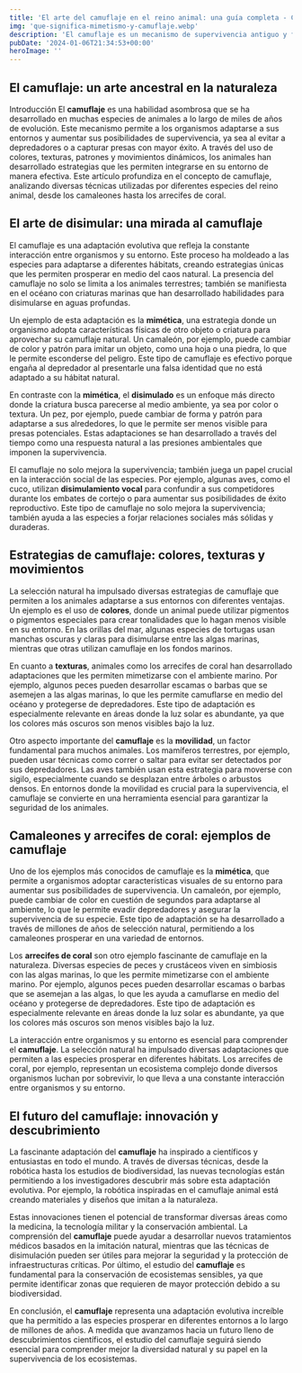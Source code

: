 ```yaml
---
title: 'El arte del camuflaje en el reino animal: una guía completa - Camuflaje Militar'
img: 'que-significa-mimetismo-y-camuflaje.webp'
description: 'El camuflaje es un mecanismo de supervivencia antiguo y fascinante que se encuentra en todo el reino animal. A lo largo de miles de años de evolución, muchas'
pubDate: '2024-01-06T21:34:53+00:00'
heroImage: ''
---
```

    
  ## El camuflaje: un arte ancestral en la naturaleza

Introducción
El **camuflaje** es una habilidad asombrosa que se ha desarrollado en muchas especies de animales a lo largo de miles de años de evolución. Este mecanismo permite a los organismos adaptarse a sus entornos y aumentar sus posibilidades de supervivencia, ya sea al evitar a depredadores o a capturar presas con mayor éxito. A través del uso de colores, texturas, patrones y movimientos dinámicos, los animales han desarrollado estrategias que les permiten integrarse en su entorno de manera efectiva. Este artículo profundiza en el concepto de camuflaje, analizando diversas técnicas utilizadas por diferentes especies del reino animal, desde los camaleones hasta los arrecifes de coral.

## El arte de disimular: una mirada al camuflaje
El camuflaje es una adaptación evolutiva que refleja la constante interacción entre organismos y su entorno. Este proceso ha moldeado a las especies para adaptarse a diferentes hábitats, creando estrategias únicas que les permiten prosperar en medio del caos natural. La presencia del camuflaje no solo se limita a los animales terrestres; también se manifiesta en el océano con criaturas marinas que han desarrollado habilidades para disimularse en aguas profundas.

Un ejemplo de esta adaptación es la **mimética**, una estrategia donde un organismo adopta características físicas de otro objeto o criatura para aprovechar su camuflaje natural. Un camaleón, por ejemplo, puede cambiar de color y patrón para imitar un objeto, como una hoja o una piedra, lo que le permite esconderse del peligro. Este tipo de camuflaje es efectivo porque engaña al depredador al presentarle una falsa identidad que no está adaptado a su hábitat natural.

En contraste con la **mimética**, el **disimulado** es un enfoque más directo donde la criatura busca parecerse al medio ambiente, ya sea por color o textura. Un pez, por ejemplo, puede cambiar de forma y patrón para adaptarse a sus alrededores, lo que le permite ser menos visible para presas potenciales. Estas adaptaciones se han desarrollado a través del tiempo como una respuesta natural a las presiones ambientales que imponen la supervivencia.

El camuflaje no solo mejora la supervivencia; también juega un papel crucial en la interacción social de las especies. Por ejemplo, algunas aves, como el cuco, utilizan **disimulamiento vocal** para confundir a sus competidores durante los embates de cortejo o para aumentar sus posibilidades de éxito reproductivo. Este tipo de camuflaje no solo mejora la supervivencia; también ayuda a las especies a forjar relaciones sociales más sólidas y duraderas.

## Estrategias de camuflaje: colores, texturas y movimientos
La selección natural ha impulsado diversas estrategias de camuflaje que permiten a los animales adaptarse a sus entornos con diferentes ventajas. Un ejemplo es el uso de **colores**, donde un animal puede utilizar pigmentos o pigmentos especiales para crear tonalidades que lo hagan menos visible en su entorno. En las orillas del mar, algunas especies de tortugas usan manchas oscuras y claras para disimularse entre las algas marinas, mientras que otras utilizan camuflaje en los fondos marinos.

En cuanto a **texturas**, animales como los arrecifes de coral han desarrollado adaptaciones que les permiten mimetizarse con el ambiente marino. Por ejemplo, algunos peces pueden desarrollar escamas o barbas que se asemejen a las algas marinas, lo que les permite camuflarse en medio del océano y protegerse de depredadores. Este tipo de adaptación es especialmente relevante en áreas donde la luz solar es abundante, ya que los colores más oscuros son menos visibles bajo la luz.

Otro aspecto importante del **camuflaje** es la **movilidad**, un factor fundamental para muchos animales. Los mamíferos terrestres, por ejemplo, pueden usar técnicas como correr o saltar para evitar ser detectados por sus depredadores. Las aves también usan esta estrategia para moverse con sigilo, especialmente cuando se desplazan entre árboles o arbustos densos. En entornos donde la movilidad es crucial para la supervivencia, el camuflaje se convierte en una herramienta esencial para garantizar la seguridad de los animales.

## Camaleones y arrecifes de coral: ejemplos de camuflaje
Uno de los ejemplos más conocidos de camuflaje es la **mimética**, que permite a organismos adoptar características visuales de su entorno para aumentar sus posibilidades de supervivencia. Un camaleón, por ejemplo, puede cambiar de color en cuestión de segundos para adaptarse al ambiente, lo que le permite evadir depredadores y asegurar la supervivencia de su especie. Este tipo de adaptación se ha desarrollado a través de millones de años de selección natural, permitiendo a los camaleones prosperar en una variedad de entornos.

Los **arrecifes de coral** son otro ejemplo fascinante de camuflaje en la naturaleza. Diversas especies de peces y crustáceos viven en simbiosis con las algas marinas, lo que les permite mimetizarse con el ambiente marino. Por ejemplo, algunos peces pueden desarrollar escamas o barbas que se asemejan a las algas, lo que les ayuda a camuflarse en medio del océano y protegerse de depredadores. Este tipo de adaptación es especialmente relevante en áreas donde la luz solar es abundante, ya que los colores más oscuros son menos visibles bajo la luz.

La interacción entre organismos y su entorno es esencial para comprender el **camuflaje**. La selección natural ha impulsado diversas adaptaciones que permiten a las especies prosperar en diferentes hábitats. Los arrecifes de coral, por ejemplo, representan un ecosistema complejo donde diversos organismos luchan por sobrevivir, lo que lleva a una constante interacción entre organismos y su entorno.

## El futuro del camuflaje: innovación y descubrimiento
La fascinante adaptación del **camuflaje** ha inspirado a científicos y entusiastas en todo el mundo. A través de diversas técnicas, desde la robótica hasta los estudios de biodiversidad, las nuevas tecnologías están permitiendo a los investigadores descubrir más sobre esta adaptación evolutiva. Por ejemplo, la robótica inspiradas en el camuflaje animal está creando materiales y diseños que imitan a la naturaleza.

Estas innovaciones tienen el potencial de transformar diversas áreas como la medicina, la tecnología militar y la conservación ambiental. La comprensión del **camuflaje** puede ayudar a desarrollar nuevos tratamientos médicos basados en la imitación natural, mientras que las técnicas de disimulación pueden ser útiles para mejorar la seguridad y la protección de infraestructuras críticas. Por último, el estudio del **camuflaje** es fundamental para la conservación de ecosistemas sensibles, ya que permite identificar zonas que requieren de mayor protección debido a su biodiversidad.

En conclusión, el **camuflaje** representa una adaptación evolutiva increíble que ha permitido a las especies prosperar en diferentes entornos a lo largo de millones de años. A medida que avanzamos hacia un futuro lleno de descubrimientos científicos, el estudio del camuflaje seguirá siendo esencial para comprender mejor la diversidad natural y su papel en la supervivencia de los ecosistemas.
  